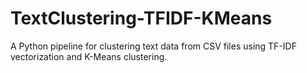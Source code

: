 # TextClustering-TFIDF-KMeans
A Python pipeline for clustering text data from CSV files using TF-IDF vectorization and K-Means clustering.
